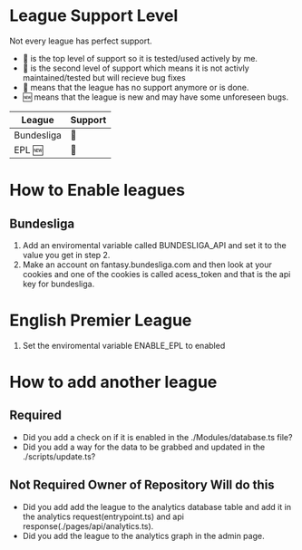 # League Support Level

Not every league has perfect support.

- :1st_place_medal: is the top level of support so it is tested/used actively by me.
- :2nd_place_medal: is the second level of support which means it is not activly maintained/tested but will recieve bug fixes
- :3rd_place_medal: means that the league has no support anymore or is done.
- :new: means that the league is new and may have some unforeseen bugs.

| League     | Support           |
| ---------- | ----------------- |
| Bundesliga | :1st_place_medal: |
| EPL :new:  | :2nd_place_medal: |

# How to Enable leagues

## Bundesliga

1. Add an enviromental variable called BUNDESLIGA_API and set it to the value you get in step 2.
2. Make an account on fantasy.bundesliga.com and then look at your cookies and one of the cookies is called acess_token and that is the api key for bundesliga.

# English Premier League

1. Set the enviromental variable ENABLE_EPL to enabled

# How to add another league

## Required

- Did you add a check on if it is enabled in the ./Modules/database.ts file?
- Did you add a way for the data to be grabbed and updated in the ./scripts/update.ts?

## Not Required Owner of Repository Will do this

- Did you add add the league to the analytics database table and add it in the analytics request(entrypoint.ts) and api response(./pages/api/analytics.ts).
- Did you add the league to the analytics graph in the admin page.
